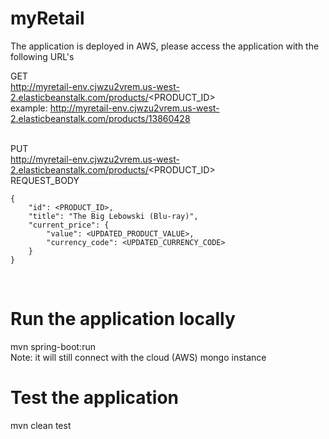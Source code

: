 # myRetail

The application is deployed in AWS, please access the application with the following URL's

GET<br>
http://myretail-env.cjwzu2vrem.us-west-2.elasticbeanstalk.com/products/<PRODUCT_ID><br>
example: http://myretail-env.cjwzu2vrem.us-west-2.elasticbeanstalk.com/products/13860428<br>
<br>

PUT<br>
http://myretail-env.cjwzu2vrem.us-west-2.elasticbeanstalk.com/products/<PRODUCT_ID><br>
REQUEST_BODY<br>
```
{
    "id": <PRODUCT_ID>,
    "title": "The Big Lebowski (Blu-ray)",
    "current_price": {
        "value": <UPDATED_PRODUCT_VALUE>,
        "currency_code": <UPDATED_CURRENCY_CODE>
    }
}
```
<br>

# Run the application locally
mvn spring-boot:run<br>
Note: it will still connect with the cloud (AWS) mongo instance

# Test the application
mvn clean test<br>
